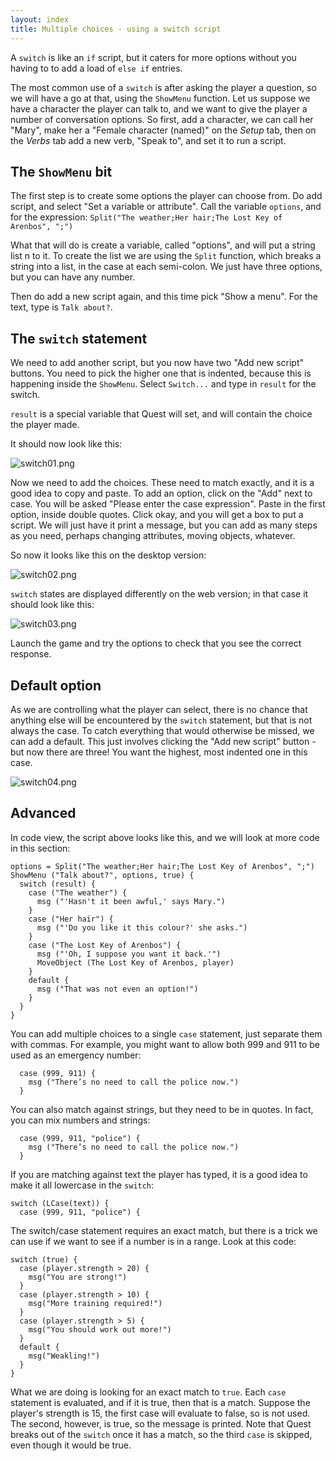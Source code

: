 ```yaml
---
layout: index
title: Multiple choices - using a switch script
---
```


A `switch` is like an `if` script, but it caters for more options without you having to to add a load of `else if` entries.

The most common use of a `switch` is after asking the player a question, so we will have a go at that, using the `ShowMenu` function. Let us suppose we have a character the player can talk to, and we want to give the player a number of conversation options. So first, add a character, we can call her "Mary", make her a "Female character (named)" on the _Setup_ tab, then on the _Verbs_ tab add a new verb, "Speak to", and set it to run a script.


The `ShowMenu` bit
---------------------

The first step is to create some options the player can choose from. Do add script, and select "Set a variable or attribute". Call the variable `options`, and for the expression: `Split("The weather;Her hair;The Lost Key of Arenbos", ";")`

What that will do is create a variable, called "options", and will put a string list n to it. To create the list we are using the `Split` function, which breaks a string into a list, in the case at each semi-colon. We just have three options, but you can have any number.

Then do add a new script again, and this time pick "Show a menu". For the text, type is `Talk about?`.


The `switch` statement
----------------------

We need to add another script, but you now have two "Add new script" buttons. You need to pick the higher one that is indented, because this is happening inside the `ShowMenu`. Select `Switch...` and type in `result` for the switch.

`result` is a special variable that Quest will set, and will contain the choice the player made.

It should now look like this:

![switch01.png](images/switch01.png)

Now we need to add the choices. These need to match exactly, and it is a good idea to copy and paste. To add an option, click on the "Add" next to case. You will be asked "Please enter the case expression". Paste in the first option, inside double quotes. Click okay, and you will get a box to put a script. We will just have it print a message, but you can add as many steps as you need, perhaps changing attributes, moving objects, whatever.

So now it looks like this on the desktop version:

![switch02.png](images/switch02.png)

`switch` states are displayed differently on the web version; in that case it should look like this:

![switch03.png](images/switch03.png)

Launch the game and try the options to check that you see the correct response.


Default option
--------------

As we are controlling what the player can select, there is no chance that anything else will be encountered by the `switch` statement, but that is not always the case. To catch everything that would otherwise be missed, we can add a default. This just involves clicking the "Add new script" button - but now there are three! You want the highest, most indented one in this case.

![switch04.png](images/switch04.png)


Advanced
--------

In code view, the script above looks like this, and we will look at more code in this section:

```
options = Split("The weather;Her hair;The Lost Key of Arenbos", ";")
ShowMenu ("Talk about?", options, true) {
  switch (result) {
    case ("The weather") {
      msg ("'Hasn't it been awful,' says Mary.")
    }
    case ("Her hair") {
      msg ("'Do you like it this colour?' she asks.")
    }
    case ("The Lost Key of Arenbos") {
      msg ("'Oh, I suppose you want it back.'")
      MoveObject (The Lost Key of Arenbos, player)
    }
    default {
      msg ("That was not even an option!")
    }
  }
}
```

You can add multiple choices to a single `case` statement, just separate them with commas. For example, you might want to allow both 999 and 911 to be used as an emergency number:

```
  case (999, 911) {
    msg ("There’s no need to call the police now.")
  }
```

You can also match against strings, but they need to be in quotes. In fact, you can mix numbers and strings:

```
  case (999, 911, "police") {
    msg ("There’s no need to call the police now.")
  }
```

If you are matching against text the player has typed, it is a good idea to make it all lowercase in the `switch`:

```
switch (LCase(text)) {
  case (999, 911, "police") {
```

The switch/case statement requires an exact match, but there is a trick we can use if we want to see if a number is in a range. Look at this code:

```
switch (true) {
  case (player.strength > 20) {
    msg("You are strong!")
  }
  case (player.strength > 10) {
    msg("More training required!")
  }
  case (player.strength > 5) {
    msg("You should work out more!")
  }
  default {
    msg("Weakling!")
  }
}
``` 

What we are doing is looking for an exact match to `true`. Each `case` statement is evaluated, and if it is true, then that is a match. Suppose the player's strength is 15, the first case will evaluate to false, so is not used. The second, however, is true, so the message is printed. Note that Quest breaks out of the `switch` once it has a match, so the third `case` is skipped, even though it would be true.